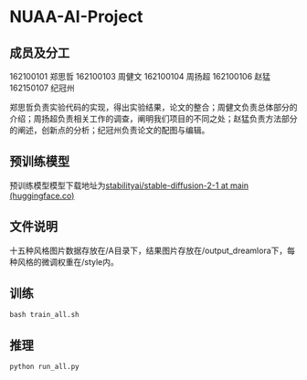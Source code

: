# NUAA-AI-Project
## 成员及分工
162100101 郑思哲
162100103 周健文
162100104 周扬超
162100106 赵猛
162150107 纪冠州

郑思哲负责实验代码的实现，得出实验结果，论文的整合；周健文负责总体部分的介绍；周扬超负责相关工作的调查，阐明我们项目的不同之处；赵猛负责方法部分的阐述，创新点的分析；纪冠州负责论文的配图与编辑。

## 预训练模型

预训练模型模型下载地址为[stabilityai/stable-diffusion-2-1 at main (huggingface.co)](https://huggingface.co/stabilityai/stable-diffusion-2-1/tree/main)

## 文件说明
十五种风格图片数据存放在/A目录下，结果图片存放在/output_dreamlora下，每种风格的微调权重在/style内。

## 训练
```
bash train_all.sh
```
## 推理
```
python run_all.py
```
